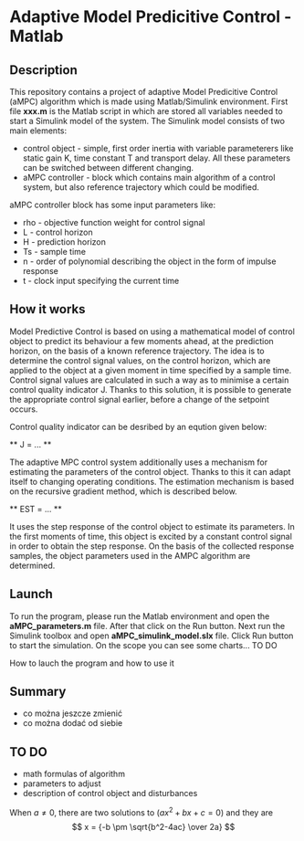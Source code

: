 # Adaptive Model Predicitive Control - Matlab

## Description

This repository contains a project of adaptive Model Predicitive Control (aMPC) algorithm which is made using Matlab/Simulink environment. First file **xxx.m** is the Matlab script in which are stored all variables needed to start a Simulink model of the system. The Simulink model consists of two main elements:
  - control object - simple, first order inertia with variable parameterers like static gain K, time constant T and transport delay. All these parameters can be switched between different changing. 
  - aMPC controller - block which contains main algorithm of a control system, but also reference trajectory which could be modified.

aMPC controller block has some input parameters like:
  - rho - objective function weight for control signal
  - L - control horizon
  - H - prediction horizon 
  - Ts - sample time
  - n - order of polynomial describing the object in the form of impulse response
  - t - clock input specifying the current time

## How it works

Model Predictive Control is based on using a mathematical model of control object to predict its behaviour a few moments ahead, at the prediction horizon, on the basis of a known reference trajectory. The idea is to determine the control signal values, on the control horizon, which are applied to the object at a given moment in time specified by a sample time. Control signal values are calculated in such a way as to minimise a certain control quality indicator J. Thanks to this solution, it is possible to generate the appropriate control signal earlier, before a change of the setpoint occurs. 

Control quality indicator can be desribed by an eqution given below:

** J = ... **

The adaptive MPC control system additionally uses a mechanism for estimating the parameters of the control object. Thanks to this it can adapt itself to changing operating conditions. The estimation mechanism is based on the recursive gradient method, which is described below.

** EST = ... **

It uses the step response of the control object to estimate its parameters. In the first moments of time, this object is excited by a constant control signal in order to obtain the step response. On the basis of the collected response samples, the object parameters used in the AMPC algorithm are determined.

## Launch

To run the program, please run the Matlab environment and open the **aMPC_parameters.m** file. After that click on the Run button. Next run the Simulink toolbox and open **aMPC_simulink_model.slx** file. Click Run button to start the simulation. On the scope you can see some charts... TO DO

How to lauch the program and how to use it

## Summary

- co można jeszcze zmienić
- co można dodać od siebie

## TO DO
- math formulas of algorithm
- parameters to adjust
- description of control object and disturbances

When $a \ne 0$, there are two solutions to $(ax^2 + bx + c = 0)$ and they are 
$$ x = {-b \pm \sqrt{b^2-4ac} \over 2a} $$
